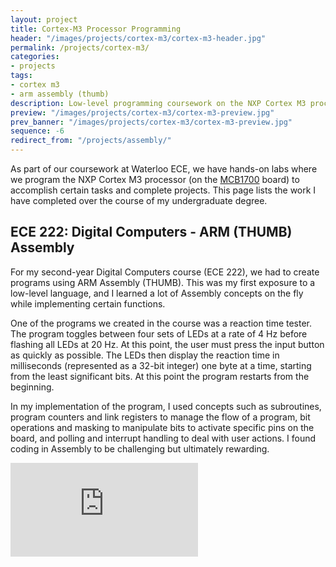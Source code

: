 ```yaml
---
layout: project
title: Cortex-M3 Processor Programming
header: "/images/projects/cortex-m3/cortex-m3-header.jpg"
permalink: /projects/cortex-m3/
categories:
- projects
tags:
- cortex m3
- arm assembly (thumb)
description: Low-level programming coursework on the NXP Cortex M3 processor with ARM Assembly.
preview: "/images/projects/cortex-m3/cortex-m3-preview.jpg"
prev_banner: "/images/projects/cortex-m3/cortex-m3-preview.jpg"
sequence: -6
redirect_from: "/projects/assembly/"
---
```


As part of our coursework at Waterloo ECE, we have hands-on labs where we program the NXP Cortex M3 processor (on the [MCB1700](http://www.keil.com/mcb1700/) board) to accomplish certain tasks and complete projects. This page lists the work I have completed over the course of my undergraduate degree.

## ECE 222: Digital Computers - ARM (THUMB) Assembly

For my second-year Digital Computers course (ECE 222), we had to create programs using ARM Assembly (THUMB). This was my first exposure to a low-level language, and I learned a lot of Assembly concepts on the fly while implementing certain functions.

One of the programs we created in the course was a reaction time tester. The program toggles between four sets of LEDs at a rate of 4 Hz before flashing all LEDs at 20 Hz. At this point, the user must press the input button as quickly as possible. The LEDs then display the reaction time in milliseconds (represented as a 32-bit integer) one byte at a time, starting from the least significant bits. At this point the program restarts from the beginning.

In my implementation of the program, I used concepts such as subroutines, program counters and link registers to manage the flow of a program, bit operations and masking to manipulate bits to activate specific pins on the board, and polling and interrupt handling to deal with user actions. I found coding in Assembly to be challenging but ultimately rewarding.

<div class="embed-responsive embed-responsive-16by9 col-center" style="margin-bottom: 17px;">
    <iframe src="https://www.youtube.com/embed/9cHzSLg4TP8" frameborder="0" allowfullscreen></iframe>
</div>